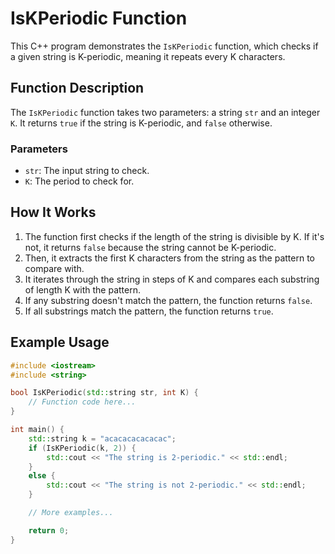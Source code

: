 # IsKPeriodic Function

This C++ program demonstrates the `IsKPeriodic` function, which checks if a given string is K-periodic, meaning it repeats every K characters.

## Function Description

The `IsKPeriodic` function takes two parameters: a string `str` and an integer `K`. It returns `true` if the string is K-periodic, and `false` otherwise.

### Parameters

- `str`: The input string to check.
- `K`: The period to check for.

## How It Works

1. The function first checks if the length of the string is divisible by K. If it's not, it returns `false` because the string cannot be K-periodic.
2. Then, it extracts the first K characters from the string as the pattern to compare with.
3. It iterates through the string in steps of K and compares each substring of length K with the pattern.
4. If any substring doesn't match the pattern, the function returns `false`.
5. If all substrings match the pattern, the function returns `true`.

## Example Usage

```cpp
#include <iostream>
#include <string>

bool IsKPeriodic(std::string str, int K) {
    // Function code here...
}

int main() {
    std::string k = "acacacacacacac";
    if (IsKPeriodic(k, 2)) {
        std::cout << "The string is 2-periodic." << std::endl;
    }
    else {
        std::cout << "The string is not 2-periodic." << std::endl;
    }

    // More examples...

    return 0;
}